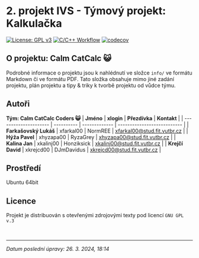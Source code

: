 # 2. projekt IVS - Týmový projekt: Kalkulačka
[![License: GPL v3](https://img.shields.io/badge/License-GPLv3-blue.svg)](https://www.gnu.org/licenses/gpl-3.0)
[![C/C++ Workflow](https://github.com/Honziksick/ivs-project-2-team-calculator/actions/workflows/c-cpp_ci_build_and_test.yml/badge.svg)](https://github.com/Honziksick/ivs-project-2-team-calculator/actions/workflows/c-cpp_ci_build_and_test.yml)
[![codecov](https://codecov.io/gh/Honziksick/ivs-project-2-team-calculator/graph/badge.svg?token=TYLF21ENO2)](https://codecov.io/gh/Honziksick/ivs-project-2-team-calculator)

## O projektu: Calm CatCalc 😺
Podrobné informace o projektu jsou k nahlédnutí ve složce `info/` ve formátu Markdown či ve formátu PDF. Tato složka obsahuje mimo jiné zadání projektu, plán projektu a tipy & triky k tvorbě projektu od vůdce týmu.

## Autoři

**Tým: Calm CatCalc Coders 😺**
| **Jméno**             | **xlogin** | **Přezdívka** | **Kontakt**                 |
| --------------------- | ---------- | ------------- | --------------------------- |
| **Farkašovský Lukáš** | xfarkal00  | NormREE       | xfarkal00@stud.fit.vutbr.cz |
| **Hýža Pavel**        | xhyzapa00  | RyzaGrey      | xhyzapa00@stud.fit.vutbr.cz |
| **Kalina Jan**        | xkalinj00  | Honziksick    | xkalinj00@stud.fit.vutbr.cz |
| **Krejčí David**      | xkrejcd00  | DJmDavidus    | xkrejcd00@stud.fit.vutbr.cz |

## Prostředí

Ubuntu 64bit

## Licence

Projekt je distribuován s otevřenými zdrojovými texty pod licencí `GNU GPL v.3`

<br>

---

*Datum poslední úpravy: 26. 3. 2024, 18:14*

